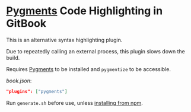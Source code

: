 # [Pygments] Code Highlighting in GitBook

This is an alternative syntax highlighting plugin.

Due to repeatedly calling an external process, this plugin slows down the build.


Requires [Pygments] to be installed and `pygmentize` to be accessible.

*book.json*:

```json
"plugins": ["pygments"]
```

Run `generate.sh` before use, unless [installing from npm].


[pygments]: http://pygments.org/
[installing from npm]: https://www.npmjs.com/package/gitbook-plugin-pygments
